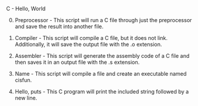 C - Hello, World

0. Preprocessor - This script will run a C file through just the preprocessor and save the result into another file.

1. Compiler - This script will compile a C file, but it does not link. Additionally, it will save the output file with the .o extension.

2. Assembler - This script will generate the assembly code of a C file and then saves it in an output file with the .s extension.

3. Name - This script will compile a file and create an executable named cisfun.

4. Hello, puts - This C program will print the included string followed by a new line.

